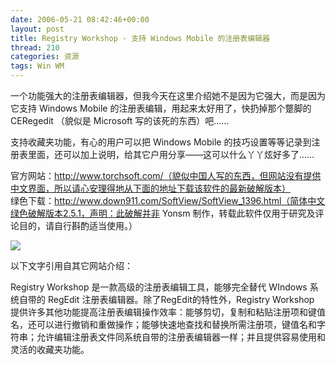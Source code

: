 ```yaml
---
date: 2006-05-21 08:42:46+00:00
layout: post
title: Registry Workshop - 支持 Windows Mobile 的注册表编辑器
thread: 210
categories: 资源
tags: Win WM
---
```


一个功能强大的注册表编辑器，但我今天在这里介绍她不是因为它强大，而是因为它支持 Windows Mobile 的注册表编辑，用起来太好用了，快扔掉那个蹩脚的 CERegedit （貌似是 Microsoft 写的该死的东西）吧……  
  
支持收藏夹功能，有心的用户可以把 Windows Mobile 的技巧设置等等记录到注册表里面，还可以加上说明，给其它户用分享——这可以什么丫丫炫好多了……  
<!-- more -->  
官方网站：http://www.torchsoft.com/（貌似中国人写的东西，但网站没有提供中文界面，所以请心安理得地从下面的地址下载该软件的最新破解版本）  
绿色下载：http://www.down911.com/SoftView/SoftView_1396.html（简体中文绿色破解版本2.5.1，声明：此破解并非 Yonsm 制作，转载此软件仅用于研究及评论目的，请自行斟酌适当使用。）  
  
[![](http://www.torchsoft.com/images/rw_screenshot.gif)](http://www.torchsoft.com/images/rw_screenshot.gif)  
  
  
  
以下文字引用自其它网站介绍：  
  
Registry Workshop 是一款高级的注册表编辑工具，能够完全替代 WIndows 系统自带的 RegEdit 注册表编辑器。除了RegEdit的特性外，Registry Workshop 提供许多其他功能提高注册表编辑操作效率：能够剪切，复制和粘贴注册项和键值名，还可以进行撤销和重做操作；能够快速地查找和替换所需注册项，键值名和字符串；允许编辑注册表文件同系统自带的注册表编辑器一样；并且提供容易使用和灵活的收藏夹功能。
